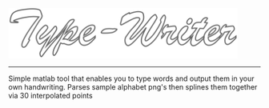 
<img src="https://github.com/Karsten12/Type-Writer/blob/master/Type-Writer.png" height="100">

---

Simple matlab tool that enables you to type words and output them in your own handwriting.
Parses sample alphabet png's then splines them together via 30 interpolated points

